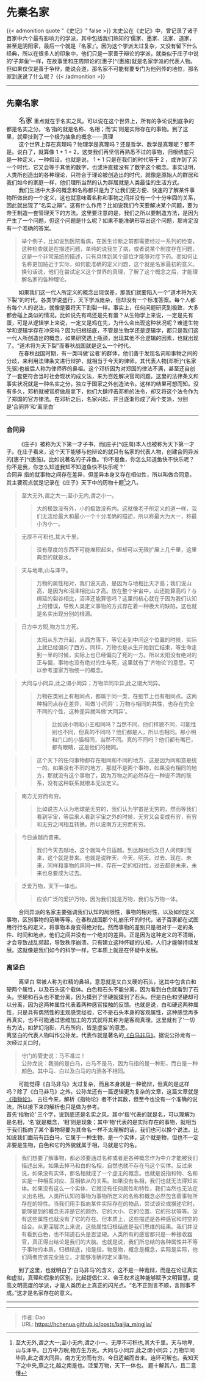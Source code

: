 # 先秦名家

{{< admonition quote "《史记》" false >}}
太史公在《史记》中，曾记录了诸子百家中六个最有影响力的学派，其中包括我们熟知的‘儒家、墨家、法家、道家，甚至是阴阳家，最后一个就是『名家』’。因为这个学派太过复杂，又没有留下什么经典，所以在很多人的印象中，他们只是一家善于辩论的学派，就类似于庄子中说的‘子非鱼’一样，在故事里和庄周辩论的[惠子]^(惠施)就是名家学派的代表人物。但如果仅仅是善于争辩，能说会道，那名家不可能有要专门为他列传的地位，那名家到底说了什么呢？
{{< /admonition >}}

***
## 先秦名家
&emsp;&emsp; <font size=4 face="仿宋">名家</font> 重点就在于名实之风。可以说在这个世界上，所有的争论说到底争的都是名实之分。‘名’指的就是名称、名相；而‘实’则是实际存在的事物。到了这里，就牵扯到了一个极为抽象的概念——真理  
&emsp;&emsp; 这个世界上存在真理吗？物理学是真理吗？还是哲学、数学是真理呢？都不是。说白了，就算像 1 + 1 = 2，这类我们再坚信再熟悉不过的事物，归根结底只是一种定义，一种假设。也就是说， 1 + 1 只是在我们的时代等于 2 ，或许到了另一个时代，它又会等于其他的数字，也或许直接没有了数字这个概念。事实证明，人类所创造出的各种理论，只符合于理论被创造出的时代，就像是原始人的群居和我们如今的家庭一样，他们理所当然的认为群居就是人类最佳的生活方式。  
&emsp;&emsp; 我们生活中大多的概念和名称都只是为了让我们更方便、快速的了解某件事物所做出的一个定义，这也就意味着名称和事物之间并没有一个十分牢固的关系，因此就出现了“名实之辩”。这有什么作用？比如说我们今天要解决某个问题，要为帝王制造一套管理天下的方法。这里要注意的是，我们之所以要制造方法，是因为产生了一个问题，但这个问题是什么呢？如果不能准确形容出这个问题，那肯定没有一个准确的答案。
> 举个例子，比如说到医院看病，在医生诊断之前都需要经过一系列的检查，这种检查就是在描述问题，单纯的说我生了病，或者说某个制度存在问题，这是一个非常笼统的描述，只有具体到某个部位才能够对症下药。而如何让名称更加贴近于实际，如何能准确的定义问题，这个就是名家最初的意义。换句话说，他们在尝试定义这个世界的真理，了解了这个概念之后，才能理解名家的各种理论。  

&emsp;&emsp; 如果我们这一代人所定义的概念出现误差，那我们就要陷入一个“道术将为天下裂”的时代。各类学说盛行，天下学派庞杂，但却没有一个标准答案。每个人都有每个人的说法，就像是要将天下割裂一样。事实上，任何问题研究到极致，大多都会碰上类似的情况。比如说先有鸡还是先有蛋？从生物学上来说，一定是先有蛋，可是从逻辑学上来说，一定又是鸡在先，为什么会出现这种状况呢？难道生物学和逻辑学存在冲突吗？因为归根结底，不管是生物学还是逻辑学，都只是我们这一代人所创造出的概念，如果研究遇上瓶颈，出现其他不合逻辑的因素，也就出现了。“道术将为天下裂”而春秋战国就是这么一个时代。  
&emsp;&emsp; 在春秋战国时期，有一类叫做‘讼者’的群体，他们善于发现名词和事物之间的分歧，来利用法律条文进行辩护，就相当于今天的律师。其代表人物[邓析]^(名家先驱)也被后人称为律师界的鼻祖。这个邓析因为对郑国的律法不满，甚至还自创了一套更符合当时社会现状的成文法，来为百姓解决官司问题。这里的法律条文和事实状况就是一种名实之分，独立于国家之外创造法令。这样的结果可想而知。没有多久，邓析就被官府做局拿下，他们大肆抨击邓析的法令，却又将这个法令作为了郑国的官方律法。在邓析之后，名家兴起，并且逐渐形成了两个支派，分别是‘合同异’和‘离坚白’  

***
### 合同异
&emsp;&emsp; 《庄子》被称为天下第一才子书，而[庄子]^(庄周)本人也被称为天下第一才子。在庄子看来，这个天下能够与他辩论的就只有名家的代表人物，创建合同异派的[惠子]^(惠施)。比如说著名的子非鱼。‘你不是鱼，你怎么知道鱼快不快乐呢？你不是我，你怎么知道我知不知道鱼快不快乐呢？’  
合同异 指的就事物之间存在差异，但差异本身又存在相似性，所以叫做合同意。其主要观点就是记录在《庄子》天下中的历物十题[^1]之八。
> 至大无外,谓之大一;至小无内,谓之小一。
>> 大的极致没有外，小的极致没有内。这就像老子所定义的道一样，我们无法给最大和最小一个十分准确的描述，所以称最大为大一，称最小为小一。

> 无厚不可积也,其大千里。
>> 没有厚度的东西不可能堆积起来，但却可以无限扩展上几千里，这里典型的就是水。

> 天与地卑,山与泽平。
>> 万物的属性相对，我们说天高，是因为与地相比天才高；我们说山高，是因为和沼泽相比山才高。放在整个宇宙中，山还能算高吗？与绵延的裂谷相比，沼泽还能算低吗？这里的核心就在于因为我们认知上的错误，导致人类定义事物的方式存在着一种极大的缺陷，这也就是名实出现分别的根源。

> 日方中方睨,物方生方死。
>> 太阳从东方升起，从西方落下，等它走到中间这个位置的时候，实际上就已经偏向了西方。同样，万物也是从生开始到亡结束，等生命走到一半的时候，实际上也已经偏向了死的一方。所以太阳没有绝对的正与偏，事物也没有绝对的生与死，这里就有了‘齐物论’的意思。可以参考道家万物统一的概念。

> 大同与小同异,此之谓小同异；万物毕同毕异,此之谓大同异。
>> 万物在类别上有相同点，都属于同一类，在细节上也有相同点。这两种相同点存在差异，叫做‘小同异’；万物与相同的共性，也存在完全不同的个性，这种差异就叫做‘大同异’。
>>> 比如说小明和小王相同吗？当然不同，他们样貌不同，可能性别也不同，但真的不同吗？他们都是人，所以也相同。那小明和门口的小猫相同，当然不同。真的不同吗？他们都有嘴巴，都有眼睛，这是他们的相同。  

>> 这个天下的任何事物都存在相同和不同的地方，这是因为同和意是统一的。如果没有不同的地方，那就不是两个事物，如果没有相同的地方，那就没有这个事物了，因为万物之间必然存在一种说不清的联系，没有这种联系就根本无法定义。

> 南方无穷而有穷。
>> 比如说古人认为地球是无穷的，我们认为宇宙是无穷的，然而等我们看到宇宙，等后来人看到宇宙之外的时候，无穷又会变成有穷，有穷和无穷之间相互转换。所以说南方无穷而有穷。

> 今日适越而昔来。
>> 我们今天去越地，这个就叫今日适越。到达越地后次日人问何时而来，这个就是昔来。也就是说昨天、今天、明天、过去、现在、未来，同样和事物的异同一样，存在一定的相对性，过去都是未来，未来也总要成为过去。

> 泛爱万物，天下一体也。
>> 应该广泛的爱护万物，因为我们就是万物，我们与万物一体。

&emsp;&emsp; 合同异派的名家主要强调我们认知的局限性，事物的相对性，以及如何定义事物，区别事物的范畴等等。在春秋战国那个礼崩乐坏的时代，诸子百家都在试图用行行名的定义，将事物本身变得绝对化。然而事物的差别只是相对于一定的条件、时间和地点，他们之间并没有一个绝对的差异。正是因为这种定义的不清晰，才会导致战乱频起，导致秩序崩溃。只有建立这种怀疑的认知，人们才能够持续发展。这就像是我们如今的科学一样，它本质上就是在怀疑中发展。  

### 离坚白
&emsp;&emsp; 离坚白 常被人称为杠精的鼻祖，意思就是又白又硬的石头，这其中包含白和硬两个属性，以及石头这个载体。白色和石头不能分离，因为看到白色就看到了石头。坚硬和石头也不能分离，因为摸到了坚硬就摸到了石头。但是白色和坚硬却可以分离，因为这两种属性代表着两种感官接触的反馈。也就是说，白和硬这两种属性，只是具有偶然性的主观感觉经验，它不是石头本身的客观属性，这种感觉再多再真实，也不可能通过思维加工的方式就将其称为是客观真理。这里就有了‘一切有为法，如梦幻泡影，凡有所向，皆是虚妄’的意思。  
离坚白的代表人物叫作公孙龙，代表作就是著名的[《白马非马》](https://so.gushiwen.cn/shiwenv_52c1c37847e0.aspx)。据说公孙龙有一次经过关口时，
> 守门的管吏说：马不准过！  
> 公孙龙说：我骑的是白马，白马不是马，因为马指的是一种形，而白是一种颜色。其中马、白以及白马的内涵各不相同。

&emsp;&emsp; 可能觉得《白马非马》太过复杂，而且本身就是一种诡辩，但真的是这样吗？除了《白马非马》之外，公孙龙还有一篇逻辑更为复杂的文章，这篇文章就是[《指物论》](https://so.gushiwen.cn/guwen/bookv_46653FD803893E4F5C26CCDDFD53643A.aspx#:~:text=%E6%8C%87%E7%89%A9%E8%AE%BA%E5%8E%9F%E6%96%87%20%E5%8E%9F%E6%96%87%20%E7%89%A9%E8%8E%AB%E9%9D%9E%E6%8C%87%EF%BC%8C%E8%80%8C%E6%8C%87%E9%9D%9E%E6%8C%87%E3%80%82%20%E5%A4%A9%E4%B8%8B%E6%97%A0%E6%8C%87%EF%BC%8C%E7%89%A9%E6%97%A0%E5%8F%AF%E4%BB%A5%E8%B0%93%E7%89%A9%E3%80%82,%E9%9D%9E%E6%8C%87%E8%80%85%E5%A4%A9%E4%B8%8B%EF%BC%8C%E8%80%8C%E7%89%A9%E5%8F%AF%E8%B0%93%E6%8C%87%E4%B9%8E%EF%BC%9F%20%E6%8C%87%E4%B9%9F%E8%80%85%EF%BC%8C%E5%A4%A9%E4%B8%8B%E4%B9%8B%E6%89%80%E6%97%A0%E4%B9%9F%EF%BC%9B%E7%89%A9%E4%B9%9F%E8%80%85%EF%BC%8C%E5%A4%A9%E4%B8%8B%E4%B9%8B%E6%89%80%E6%9C%89%E4%B9%9F%E3%80%82%20%E4%BB%A5%E5%A4%A9%E4%B8%8B%E4%B9%8B%E6%89%80%E6%9C%89%EF%BC%8C%E4%B8%BA%E5%A4%A9%E4%B8%8B%E4%B9%8B%E6%89%80%E6%97%A0%EF%BC%8C%E6%9C%AA%E5%8F%AF%E3%80%82%20%E5%A4%A9%E4%B8%8B%E6%97%A0%E6%8C%87%2C%E8%80%8C%E7%89%A9%E4%B8%8D%E5%8F%AF%E8%B0%93%E6%8C%87%E4%B9%9F%E3%80%82)。
古往今来，解析《指物论》者不计其数，但至今也没有一个准确的说法，所以接下来的解析也只是做为参考。  
首先‘指物论’ 三个字，说到底还是名实之风。其中‘指’代表的就是名，可以理解为是名相，‘名’就是概念，‘相’则是现象；其中‘物’代表的是实际存在的事物，就相当于我们指向了某个事物将要为其命名一样不太理解的话，我们也可以换个说法。比如说我们面前有匹白马，它属于一种生物，是一个实体，这个就是物，但也不一定非要是生物，白色和它的外貌就属于相，马就是它的名。
> 我们想要了解事物，都必须要通过名称或者是各种概念作为中介才能被我们描述出来。如果去掉马和白的名相，自然也就不存在马这个实体。反过来说，如果没有实体，那名相就成了一个虚无的概念。也就是说指和物、名和实是一种相互对应、互相依从的关系。如果没有名相，我们也就无法得知实体。如果没有这么一个实体，它就没有任何属性和特性，我们当然也无法定义出名相。人类所认知的事物为事物所定义的名称和概念必然包含着事物所存在的特性。当我们用手指向某件实际存在的物品，尝试谈论或描述它时，能够提到的概念无非是它的颜色、它的大小、它的位置、它的形状等等。没有这些属性也就没有了它的存在。但本质上，这些描述是各种感官和时空的结合。从更深层次上来说，这些属性归根结底是我们思维的结果。我们并没有看到白色，也不知道石头是否坚硬。人类所有的感官都只是一种接收器官，真正得出结论是我们的大脑。也就是说，我们所总结的各种属性并不等于事物的本质。归根结底，指是指，物是物，概念是概念，实际是实际，他们两者应该完全独立，才能够准确的定义事物。  

&emsp;&emsp; 到了这里，也就明白了‘白马非马’的含义，这不是一种诡辩，而是在论证真实和虚拟，真理和假象的区别。比起提倡仁义、帝王权术这种能够赋予文明智慧，提高文明高度的学派，才是人类历史上真正的闪光点。“名不正则言不顺，言则事不成。”这才是名家存在的意义。



***
[^1]: 至大无外,谓之大一;至小无内,谓之小一。无厚不可积也,其大千里。天与地卑,山与泽平。日方中方睨,物方生方死。大同与小同异,此之谓小同异；万物毕同毕异,此之谓大同异。南方无穷而有穷。今日适越而昔来。连环可解也。我知天下之中央,燕之北,越之南是也。泛爱万物，天下一体也。
题十解其八，且二意懂
<!--more-->


---

> 作者: Dao  
> URL: https://hchenua.github.io/posts/baijia_mingjia/  

